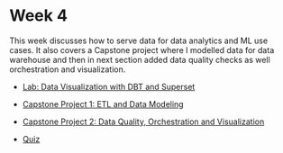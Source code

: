 # Week 4

This week discusses how to serve data for data analytics and ML use cases. It also covers a Capstone project where I modelled data for data warehouse and then in next section added data quality checks as well orchestration and visualization.


- [Lab: Data Visualization with DBT and Superset](labs/lab1/C4_W4_Lab_1_Visualization.md)

- [Capstone Project 1: ETL and Data Modeling](labs/lab2/C4_W4_Assignment_1.md)

- [Capstone Project 2: Data Quality, Orchestration and Visualization](labs/lab3/C4_W4_Assignment_2.md)


- [Quiz](quiz.html)
